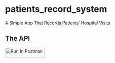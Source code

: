 # patients_record_system

A Simple App That Records Patients' Hospital Visits

## The API

[<img src="https://run.pstmn.io/button.svg" alt="Run In Postman" style="width: 128px; height: 32px;">](https://app.getpostman.com/run-collection/38037353-fa86306d-3f68-4abd-a9f3-b8e96da85902?action=collection%2Ffork&source=rip_markdown&collection-url=entityId%3D38037353-fa86306d-3f68-4abd-a9f3-b8e96da85902%26entityType%3Dcollection%26workspaceId%3D3819a206-4f32-4b55-b83d-f01557f3b98a)
